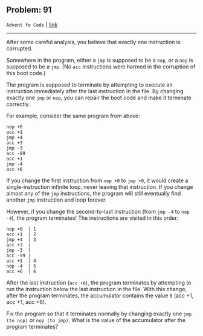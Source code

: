 Problem: 91
---

`Advent fo Code` | [link](https://adventofcode.com/2020/day/8#part2)

---

After some careful analysis, you believe that exactly one
instruction is corrupted.

Somewhere in the program, either a `jmp` is supposed to be a `nop`,
or a `nop` is supposed to be a `jmp`. (No `acc` instructions were
harmed in the corruption of this boot code.)

The program is supposed to terminate by attempting to execute
an instruction immediately after the last instruction in the file.
By changing exactly one `jmp` or `nop`, you can repair the boot
code and make it terminate correctly.

For example, consider the same program from above:
```
nop +0
acc +1
jmp +4
acc +3
jmp -3
acc -99
acc +1
jmp -4
acc +6
```

If you change the first instruction from `nop +0` to `jmp +0`,
it would create a single-instruction infinite loop, never leaving
that instruction. If you change almost any of the `jmp` instructions,
the program will still eventually find another `jmp` instruction
and loop forever.

However, if you change the second-to-last instruction (from `jmp -4`
to `nop -4`), the program terminates! The instructions are
visited in this order:
```
nop +0  | 1
acc +1  | 2
jmp +4  | 3
acc +3  |
jmp -3  |
acc -99 |
acc +1  | 4
nop -4  | 5
acc +6  | 6
```

After the last instruction (`acc +6`), the program terminates
by attempting to run the instruction below the last instruction
in the file. With this change, after the program terminates, the
accumulator contains the value `8` (acc +1, acc +1, acc +6).

Fix the program so that it terminates normally by changing exactly
one `jmp (to nop)` or `nop (to jmp)`. What is the value of the
accumulator after the program terminates?
